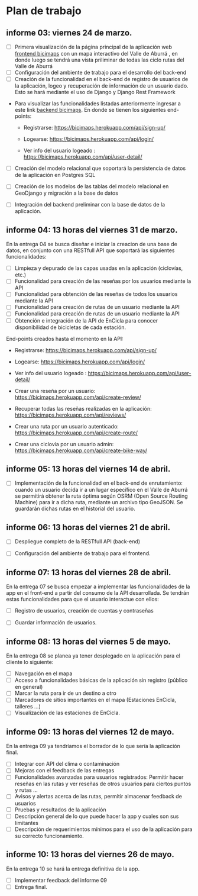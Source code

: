 # Plan de trabajo
## informe 03: viernes 24 de marzo.

- [ ]  Primera visualización de la página principal de la aplicación web [frontend bicimaps](https://judhenaoma.github.io/ppi-01/#) con un mapa interactivo del Valle de Aburrá , en donde luego se tendrá una vista priliminar de todas las ciclo rutas del Valle de Aburrá
- [ ] Configuración del ambiente de trabajo para el desarrollo del back-end
- [ ] Creación de la funcionalidad en el back-end de registro de usuarios de la aplicación, logeo y recuperación de información de un usuario dado. Esto se hará mediante el uso de Django y Django Rest Framework
- Para visualizar las funcionalidades listadas anteriormente ingresar a este link [backend bicimaps](https://bicimaps.herokuapp.com/api/login/). En donde se tienen los siguientes end-points:
    - Registrarse: https://bicimaps.herokuapp.com/api/sign-up/

    - Logearse: https://bicimaps.herokuapp.com/api/login/

    - Ver info del usuario logeado : https://bicimaps.herokuapp.com/api/user-detail/
    
- [ ] Creación del modelo relacional que soportará la persistencia de datos de la aplicación en Postgres SQL
- [ ] Creación de los modelos de las tablas del modelo relacional en GeoDjango y migración a la base de datos
- [ ] Integración del backend preliminar con la base de datos de la aplicación.


## informe 04: 13 horas del viernes 31 de marzo.
En la entrega 04 se busca diseñar e iniciar la creacion de una base de datos, en conjunto con una RESTfull API que soportará las siguientes funcionalidades:
- [ ] Limpieza y depurado de las capas usadas en la aplicación (ciclovías, etc.)
- [ ] Funcionalidad para creación de las reseñas por los usuarios mediante la API
- [ ] Funcionalidad para obtención de las reseñas de todos los usuarios mediante la API
- [ ] Funcionalidad para creación de rutas de un usuario mediante la API
- [ ] Funcionalidad para creación de rutas de un usuario mediante la API
- [ ] Obtención e integración de la API de EnCicla para conocer disponibilidad de bicicletas de cada estación.

End-points creados hasta el momento en la API:
- Registrarse: https://bicimaps.herokuapp.com/api/sign-up/

- Logearse: https://bicimaps.herokuapp.com/api/login/

- Ver info del usuario logeado : https://bicimaps.herokuapp.com/api/user-detail/

- Crear una reseña por un usuario: https://bicimaps.herokuapp.com/api/create-review/

- Recuperar todas las reseñas realizadas en la aplicación: https://bicimaps.herokuapp.com/api/reviews/

- Crear una ruta por un usuario autenticado:
https://bicimaps.herokuapp.com/api/create-route/

- Crear una ciclovía por un usuario admin: https://bicimaps.herokuapp.com/api/create-bike-way/

## informe 05: 13 horas del viernes 14 de abril.
- [ ] Implementación de la funcionalidad en el back-end de enrutamiento: cuando un usuario  decida ir a un lugar específico en el Valle de Aburrá se permitirá obtener la ruta óptima según OSRM (Open Source Routing Machine) para ir a dicha ruta, mediante un archivo tipo GeoJSON. Se guardarán dichas rutas en el historial del usuario.
  
  

## informe 06: 13 horas del viernes 21 de abril.
- [ ] Despliegue completo de la RESTfull API (back-end)
- [ ] Configuración del ambiente de trabajo para el frontend.
  
  

## informe 07: 13 horas del viernes 28 de abril.
En la entrega 07 se busca empezar a implementar las funcionalidades de la app en el front-end a partir del consumo de la API desarrollada. Se tendrán estas funcionalidades para que el usuario interactue con ellos:
- [ ] Registro de usuarios, creación de cuentas y contraseñas
- [ ] Guardar información de usuarios.


## informe 08: 13 horas del viernes 5 de mayo.
En la entrega 08 se planea ya tener desplegado en la aplicación para el cliente lo siguiente: 
- [ ] Navegación en el mapa
- [ ] Acceso a funcionalidades básicas de la aplicación sin registro (público en general)
- [ ] Marcar la ruta para ir de un destino a otro
- [ ] Marcadores de sitios importantes en el mapa (Estaciones EnCicla, talleres ...)
- [ ] Visualización de las estaciones de EnCicla.

## informe 09: 13 horas del viernes 12 de mayo.
En la entrega 09 ya tendríamos el borrador de lo que sería la aplicación final.
- [ ] Integrar con API del clima o contaminación
- [ ] Mejoras con el feedback de las entregas
- [ ] Funcionalidades avanzadas para usuarios registrados: Permitir hacer reseñas en las rutas y ver reseñas de otros usuarios para ciertos puntos y rutas ...
- [ ] Avisos y alertas acerca de las rutas, permitir almacenar feedback de usuarios
- [ ] Pruebas y resultados de la aplicación
- [ ] Descripción general de lo que puede hacer la app y cuales son sus limitantes
- [ ] Descripción de requerimientos mínimos para el uso de la aplicación para su correcto funcionamiento.

## informe 10: 13 horas del viernes 26 de mayo.
En la entrega 10 se hará la entrega definitiva de la app.
- [ ] Implementar feedback del informe 09
- [ ] Entrega final.
